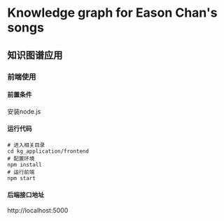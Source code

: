 # Knowledge graph for Eason Chan's songs
## 知识图谱应用



### 前端使用

#### 前置条件

安装node.js

#### 运行代码

```shell
# 进入相关目录
cd kg_application/frontend
# 配置环境
npm install
# 运行前端
npm start
```

#### 后端接口地址

http://localhost:5000
